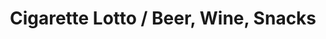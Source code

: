 ---
title: "Cigarette Lotto / Beer, Wine, Snacks"
url: /seattle/cigarette-lotto-beer-wine-snacks/
shop: tobacco
---